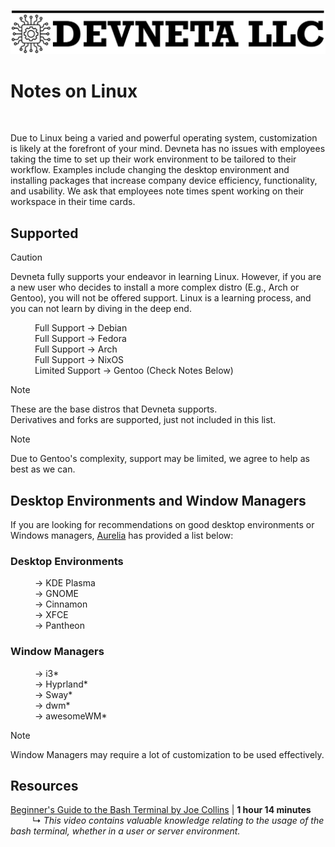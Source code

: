 ![Devneta LLC Banner](/main/assets/png/blackbanner.png)

# Notes on Linux
<br>

Due to Linux being a varied and powerful operating system, customization is likely at the forefront of your mind.
Devneta has no issues with employees taking the time to set up their work environment to be tailored to their workflow.
Examples include changing the desktop environment and installing packages that increase company device efficiency, functionality, and usability.
We ask that employees note times spent working on their workspace in their time cards. <br />

## Supported

> [!CAUTION]
> Devneta fully supports your endeavor in learning Linux. However, if you are a new user who decides to install a more complex distro (E.g., Arch or Gentoo), you will not be offered
> support. Linux is a learning process, and you can not learn by diving in the deep end.

&ensp;&ensp;&ensp;&ensp;&ensp; Full Support → Debian <br />
&ensp;&ensp;&ensp;&ensp;&ensp; Full Support → Fedora <br />
&ensp;&ensp;&ensp;&ensp;&ensp; Full Support → Arch <br />
&ensp;&ensp;&ensp;&ensp;&ensp; Full Support → NixOS <br />
&ensp;&ensp;&ensp;&ensp;&ensp; Limited Support → Gentoo (Check Notes Below) <br />

> [!NOTE]
> These are the base distros that Devneta supports. <br />
> Derivatives and forks are supported, just not included in this list.

> [!NOTE]
> Due to Gentoo's complexity, support may be limited, we agree to help as best as we can.

## Desktop Environments and Window Managers

If you are looking for recommendations on good desktop environments or Windows managers, [Aurelia](https://github.com/aurelia-devneta) has provided a list below: <br />

### Desktop Environments
&ensp;&ensp;&ensp;&ensp;&ensp; → KDE Plasma <br />
&ensp;&ensp;&ensp;&ensp;&ensp; → GNOME <br />
&ensp;&ensp;&ensp;&ensp;&ensp; → Cinnamon <br />
&ensp;&ensp;&ensp;&ensp;&ensp; → XFCE <br />
&ensp;&ensp;&ensp;&ensp;&ensp; → Pantheon <br />

### Window Managers
&ensp;&ensp;&ensp;&ensp;&ensp; → i3* <br />
&ensp;&ensp;&ensp;&ensp;&ensp; → Hyprland* <br />
&ensp;&ensp;&ensp;&ensp;&ensp; → Sway* <br />
&ensp;&ensp;&ensp;&ensp;&ensp; → dwm* <br />
&ensp;&ensp;&ensp;&ensp;&ensp; → awesomeWM* <br />

> [!NOTE]
> Window Managers may require a lot of customization to be used effectively. <br />




## Resources

[Beginner's Guide to the Bash Terminal by Joe Collins](https://www.youtube.com/watch?v=oxuRxtrO2Ag) | **1 hour 14 minutes** <br />
&ensp;&ensp;&ensp;&ensp;&ensp;↳ *This video contains valuable knowledge relating to the usage of the bash terminal, whether in a user or server environment.*

